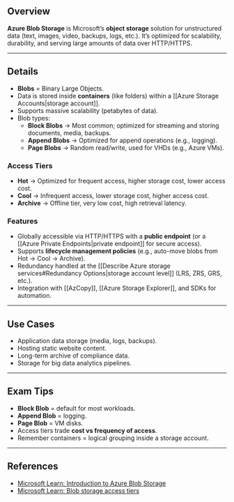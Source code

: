 ## **Overview**
**Azure Blob Storage** is Microsoft’s **object storage** solution for unstructured data (text, images, video, backups, logs, etc.). It’s optimized for scalability, durability, and serving large amounts of data over HTTP/HTTPS.  

---

## **Details**
- **Blobs** = Binary Large Objects.  
- Data is stored inside **containers** (like folders) within a [[Azure Storage Accounts|storage account]].  
- Supports massive scalability (petabytes of data).  
- Blob types:  
	- **Block Blobs** → Most common; optimized for streaming and storing documents, media, backups.  
	- **Append Blobs** → Optimized for append operations (e.g., logging).  
	- **Page Blobs** → Random read/write, used for VHDs (e.g., Azure VMs).  

### **Access Tiers**
- **Hot** → Optimized for frequent access, higher storage cost, lower access cost.  
- **Cool** → Infrequent access, lower storage cost, higher access cost.  
- **Archive** → Offline tier, very low cost, high retrieval latency.  

### **Features**
- Globally accessible via HTTP/HTTPS with a **public endpoint** (or a [[Azure Private Endpoints|private endpoint]] for secure access).  
- Supports **lifecycle management policies** (e.g., auto-move blobs from Hot → Cool → Archive).  
- Redundancy handled at the [[Describe Azure storage services#Redundancy Options|storage account level]] (LRS, ZRS, GRS, etc.).  
- Integration with [[AzCopy]], [[Azure Storage Explorer]], and SDKs for automation.  

---

## **Use Cases**
- Application data storage (media, logs, backups).  
- Hosting static website content.  
- Long-term archive of compliance data.  
- Storage for big data analytics pipelines.  

---

## **Exam Tips**
- **Block Blob** = default for most workloads.  
- **Append Blob** = logging.  
- **Page Blob** = VM disks.  
- Access tiers trade **cost vs frequency of access**.  
- Remember containers = logical grouping inside a storage account.  

---

## **References**
- [Microsoft Learn: Introduction to Azure Blob Storage](https://learn.microsoft.com/en-us/azure/storage/blobs/storage-blobs-introduction)  
- [Microsoft Learn: Blob storage access tiers](https://learn.microsoft.com/en-us/azure/storage/blobs/access-tiers-overview)  